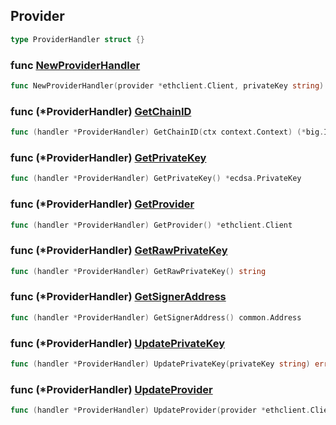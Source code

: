 
## Provider

```go
type ProviderHandler struct {}
```

### func [NewProviderHandler](<https://github.com/egiftcard/go-sdk/blob/main/egiftcard/provider_handler.go#L23>)

```go
func NewProviderHandler(provider *ethclient.Client, privateKey string) (*ProviderHandler, error)
```

### func \(\*ProviderHandler\) [GetChainID](<https://github.com/egiftcard/go-sdk/blob/main/egiftcard/provider_handler.go#L65>)

```go
func (handler *ProviderHandler) GetChainID(ctx context.Context) (*big.Int, error)
```

### func \(\*ProviderHandler\) [GetPrivateKey](<https://github.com/egiftcard/go-sdk/blob/main/egiftcard/provider_handler.go#L61>)

```go
func (handler *ProviderHandler) GetPrivateKey() *ecdsa.PrivateKey
```

### func \(\*ProviderHandler\) [GetProvider](<https://github.com/egiftcard/go-sdk/blob/main/egiftcard/provider_handler.go#L49>)

```go
func (handler *ProviderHandler) GetProvider() *ethclient.Client
```

### func \(\*ProviderHandler\) [GetRawPrivateKey](<https://github.com/egiftcard/go-sdk/blob/main/egiftcard/provider_handler.go#L57>)

```go
func (handler *ProviderHandler) GetRawPrivateKey() string
```

### func \(\*ProviderHandler\) [GetSignerAddress](<https://github.com/egiftcard/go-sdk/blob/main/egiftcard/provider_handler.go#L53>)

```go
func (handler *ProviderHandler) GetSignerAddress() common.Address
```

### func \(\*ProviderHandler\) [UpdatePrivateKey](<https://github.com/egiftcard/go-sdk/blob/main/egiftcard/provider_handler.go#L41>)

```go
func (handler *ProviderHandler) UpdatePrivateKey(privateKey string) error
```

### func \(\*ProviderHandler\) [UpdateProvider](<https://github.com/egiftcard/go-sdk/blob/main/egiftcard/provider_handler.go#L37>)

```go
func (handler *ProviderHandler) UpdateProvider(provider *ethclient.Client)
```
